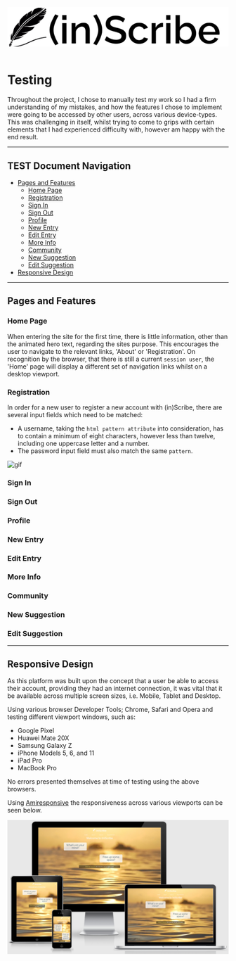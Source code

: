 <br>
<div>
    <img src="static/assets/img/readme/readme_img.png" alt="Inscribe Logo">
</div>

<br>

# Testing

Throughout the project, I chose to manually test my work so I had a firm understanding of my mistakes, and how the features I chose to implement
were going to be accessed by other users, across various device-types. This was challenging in itself, whilst trying to come to grips with certain
elements that I had experienced difficulty with, however am happy with the end result.

---
## TEST Document Navigation
* [Pages and Features](#pages-and-features)
  * [Home Page](#home-page)
  * [Registration](#registration)
  * [Sign In](#sign-in)
  * [Sign Out](#sign-out)
  * [Profile](#profile)
  * [New Entry](#new_entry)
  * [Edit Entry](#edit-entry)
  * [More Info](#more-info)
  * [Community](#community)
  * [New Suggestion](#new-suggestion)
  * [Edit Suggestion](#edit-suggestion)
* [Responsive Design](#responsive-design)


---
## Pages and Features

### Home Page
When entering the site for the first time, there is little information, other than the animated hero text, regarding the sites purpose.
This encourages the user to navigate to the relevant links, 'About' or 'Registration'. On recognition by the browser, that there is still
a current ```session user```, the 'Home' page will display a different set of navigation links whilst on a desktop viewport.

### Registration
In order for a new user to register a new account with (in)Scribe, there are several input fields which need to be matched:
* A username, taking the ```html pattern attribute``` into consideration, has to contain a minimum of eight characters, however less than
twelve, including one uppercase letter and a number.
* The password input field must also match the same ```pattern```.

<div>
    <img src="static/assets/img/test/home_reg.gif" alt="gif">
</div>

### Sign In

### Sign Out
### Profile
### New Entry
### Edit Entry
### More Info
### Community
### New Suggestion
### Edit Suggestion

---

## Responsive Design

As this platform was built upon the concept that a user be able to access their account, providing they had an internet connection, it was vital
that it be available across multiple screen sizes, i.e. Mobile, Tablet and Desktop. 

Using various browser Developer Tools; Chrome, Safari and Opera and testing different viewport windows, such as:
  * Google Pixel
  * Huawei Mate 20X
  * Samsung Galaxy Z
  * iPhone Models 5, 6, and 11
  * iPad Pro
  * MacBook Pro

 
No errors presented themselves at time of testing using the above browsers.

Using [Amiresponsive](http://ami.responsivedesign.is/?url=https%3A%2F%2Finscribe-wm.herokuapp.com%2F) the responsiveness across various viewports
can be seen below.

<div>
    <img src="static/assets/img/readme/amiresp.png" alt="Am I Responsive">
</div>
